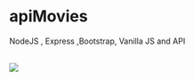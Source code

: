 # apiMovies
NodeJS , Express ,Bootstrap, Vanilla JS and API <br> <br>

![](https://github.com/littlenines/apiMovies/blob/31328792d0f9d30e448eeefb63aa46417106d84c/movies.gif)
